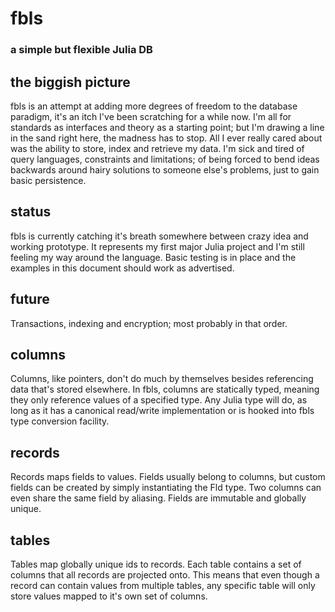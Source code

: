 # fbls
### a simple but flexible Julia DB

## the biggish picture
fbls is an attempt at adding more degrees of freedom to the database paradigm, it's an itch I've been scratching for a while now. I'm all for standards as interfaces and theory as a starting point; but I'm drawing a line in the sand right here, the madness has to stop. All I ever really cared about was the ability to store, index and retrieve my data. I'm sick and tired of query languages, constraints and limitations; of being forced to bend ideas backwards around hairy solutions to someone else's problems, just to gain basic persistence.

## status
fbls is currently catching it's breath somewhere between crazy idea and working prototype. It represents my first major Julia project and I'm still feeling my way around the language. Basic testing is in place and the examples in this document should work as advertised.

## future
Transactions, indexing and encryption; most probably in that order.

## columns
Columns, like pointers, don't do much by themselves besides referencing data that's stored elsewhere. In fbls, columns are statically typed, meaning they only reference values of a specified type. Any Julia type will do, as long as it has a canonical read/write implementation or is hooked into fbls type conversion facility.

## records
Records maps fields to values. Fields usually belong to columns, but custom fields can be created by simply instantiating the Fld type. Two columns can even share the same field by aliasing. Fields are immutable and globally unique.

## tables
Tables map globally unique ids to records. Each table contains a set of columns that all records are projected onto. This means that even though a record can contain values from multiple tables, any specific table will only store values mapped to it's own set of columns. 
